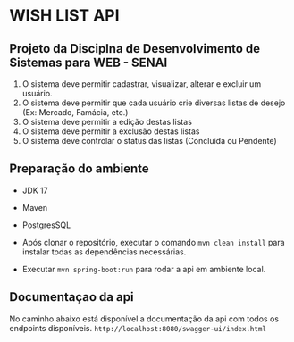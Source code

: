 # **WISH LIST API**


## **Projeto da Disciplna de Desenvolvimento de Sistemas para WEB - SENAI**

1. O sistema deve permitir cadastrar, visualizar, alterar e excluir um usuário.
2. O sistema deve permitir que cada usuário crie diversas listas de desejo (Ex: Mercado, Famácia, etc.)
3. O sistema deve permitir a edição destas listas
4. O sistema deve permitir a exclusão destas listas
5. O sistema deve controlar o status das listas (Concluída ou Pendente)

## Preparação do ambiente
* JDK 17
* Maven
* PostgresSQL

* Após clonar o repositório, executar o comando `mvn clean install` para instalar todas as dependências necessárias.
* Executar `mvn spring-boot:run` para rodar a api em ambiente local.
  
## **Documentaçao da api**

No caminho abaixo está disponível a documentação da api com todos os endpoints disponíveis.
`http://localhost:8080/swagger-ui/index.html`